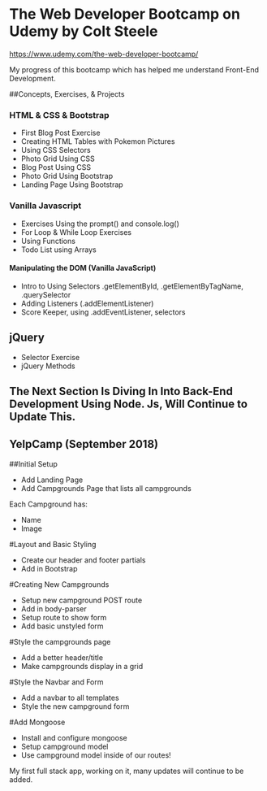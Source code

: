 # The Web Developer Bootcamp on Udemy by Colt Steele

https://www.udemy.com/the-web-developer-bootcamp/

My progress of this bootcamp which has helped me understand Front-End Development.

##Concepts, Exercises, & Projects

### HTML & CSS & Bootstrap
- First Blog Post Exercise
- Creating HTML Tables with Pokemon Pictures
- Using CSS Selectors
- Photo Grid Using CSS
- Blog Post Using CSS 
- Photo Grid Using Bootstrap 
- Landing Page Using Bootstrap

### Vanilla Javascript
- Exercises Using the prompt() and console.log()
- For Loop & While Loop Exercises
- Using Functions
- Todo List using Arrays

#### Manipulating the DOM (Vanilla JavaScript)
- Intro to Using Selectors .getElementById, .getElementByTagName, .querySelector
- Adding Listeners (.addElementListener)
- Score Keeper, using .addEventListener, selectors

## jQuery
- Selector Exercise
- jQuery Methods

## The Next Section Is Diving In Into Back-End Development Using Node. Js, Will Continue to Update This.

## YelpCamp (September 2018)

##Initial Setup
* Add Landing Page
* Add Campgrounds Page that lists all campgrounds

Each Campground has:
   * Name
   * Image
   
#Layout and Basic Styling
* Create our header and footer partials
* Add in Bootstrap

#Creating New Campgrounds
* Setup new campground POST route
* Add in body-parser
* Setup route to show form
* Add basic unstyled form

#Style the campgrounds page
* Add a better header/title
* Make campgrounds display in a grid

#Style the Navbar and Form
* Add a navbar to all templates
* Style the new campground form

#Add Mongoose
* Install and configure mongoose
* Setup campground model
* Use campground model inside of our routes! 


My first full stack app, working on it, many updates will continue to be added. 
